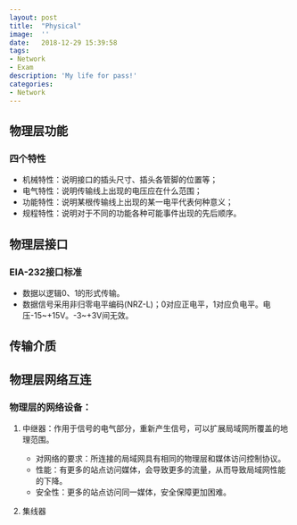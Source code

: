 ```yaml
---
layout:	post
title:	"Physical"
image:	''
date:	2018-12-29 15:39:58
tags:	
- Network
- Exam
description: 'My life for pass!'
categories:
- Network
---
```


<script type="text/javascript" src="../MathJax/MathJax.js?config=default"></script>

## 物理层功能

### 四个特性

- 机械特性：说明接口的插头尺寸、插头各管脚的位置等；
- 电气特性：说明传输线上出现的电压应在什么范围；
- 功能特性：说明某根传输线上出现的某一电平代表何种意义；
- 规程特性：说明对于不同的功能各种可能事件出现的先后顺序。

## 物理层接口

### EIA-232接口标准

* 数据以逻辑0、1的形式传输。 
* 数据信号采用非归零电平编码(NRZ-L)；0对应正电平，1对应负电平。电压-15~+15V。-3~+3V间无效。

## 传输介质

## 物理层网络互连

### 物理层的网络设备：

1. 中继器：作用于信号的电气部分，重新产生信号，可以扩展局域网所覆盖的地理范围。
   * 对网络的要求：所连接的局域网具有相同的物理层和媒体访问控制协议。
   * 性能：有更多的站点访问媒体，会导致更多的流量，从而导致局域网性能的下降。
   * 安全性：更多的站点访问同一媒体，安全保障更加困难。 

2. 集线器